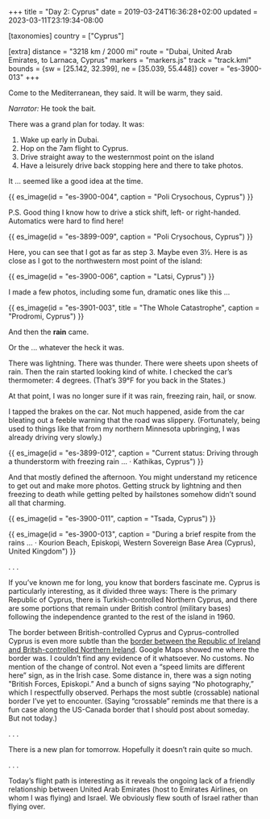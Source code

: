 +++
title = "Day 2: Cyprus"
date = 2019-03-24T16:36:28+02:00
updated = 2023-03-11T23:19:34-08:00

[taxonomies]
country = ["Cyprus"]

[extra]
distance = "3218 km / 2000 mi"
route = "Dubai, United Arab Emirates, to Larnaca, Cyprus"
markers = "markers.js"
track = "track.kml"
bounds = {sw = [25.142, 32.399], ne = [35.039, 55.448]}
cover = "es-3900-013"
+++

Come to the Mediterranean, they said. It will be warm, they said.

_Narrator:_ He took the bait.

<!-- more -->

There was a grand plan for today. It was:

1. Wake up early in Dubai.
2. Hop on the 7am flight to Cyprus.
3. Drive straight away to the westernmost point on the island
4. Have a leisurely drive back stopping here and there to take photos.

It … seemed like a good idea at the time.

{{ es_image(id = "es-3900-004", caption = "Poli Crysochous, Cyprus") }}

P.S. Good thing I know how to drive a stick shift, left- or right-handed. Automatics were hard to find here!

{{ es_image(id = "es-3899-009", caption = "Poli Crysochous, Cyprus") }}

Here, you can see that I got as far as step 3. Maybe even 3½. Here is as close as I got to the northwestern most point of the island:

{{ es_image(id = "es-3900-006", caption = "Latsi, Cyprus") }}

I made a few photos, including some fun, dramatic ones like this ...

{{ es_image(id = "es-3901-003", title = "The Whole Catastrophe", caption = "Prodromi, Cyprus") }}

And then the **rain** came.

Or the ... whatever the heck it was.

There was lightning. There was thunder. There were sheets upon sheets of rain. Then the rain started looking kind of white. I checked the car’s thermometer: 4 degrees. (That’s 39°F for you back in the States.)

At that point, I was no longer sure if it was rain, freezing rain, hail, or snow.

I tapped the brakes on the car. Not much happened, aside from the car bleating out a feeble warning that the road was slippery. (Fortunately, being used to things like that from my northern Minnesota upbringing, I was already driving very slowly.)

{{ es_image(id = "es-3899-012", caption = "Current status: Driving through a thunderstorm with freezing rain … · Kathikas, Cyprus") }}

And that mostly defined the afternoon. You might understand my reticence to get out and make more photos. Getting struck by lightning and then freezing to death while getting pelted by hailstones somehow didn’t sound all that charming.


{{ es_image(id = "es-3900-011", caption = "Tsada, Cyprus") }}

{{ es_image(id = "es-3900-013", caption = "During a brief respite from the rains … · Kourion Beach, Episkopi, Western Sovereign Base Area (Cyprus), United Kingdom") }}

. . .

If you’ve known me for long, you know that borders fascinate me. Cyprus is particularly interesting, as it divided three ways: There is the primary Republic of Cyprus, there is Turkish-controlled Northern Cyprus, and there are some portions that remain under British control (military bases) following the independence granted to the rest of the island in 1960.

The border between British-controlled Cyprus and Cyprus-controlled Cyprus is even more subtle than the [border between the Republic of Ireland and Britsh-controlled Northern Ireland](https://www.ericscouten.com/articles/day-3-i-cross-lines/). Google Maps showed me where the border was. I couldn’t find any evidence of it whatsoever. No customs. No mention of the change of control. Not even a “speed limits are different here” sign, as in the Irish case. Some distance in, there was a sign noting "British Forces, Episkopi.” And a bunch of signs saying “No photography,” which I respectfully observed. Perhaps the most subtle (crossable) national border I’ve yet to encounter. (Saying “crossable” reminds me that there is a fun case along the US-Canada border that I should post about someday. But not today.)

. . .

There is a new plan for tomorrow. Hopefully it doesn’t rain quite so much.

. . .

Today’s flight path is interesting as it reveals the ongoing lack of a friendly relationship between United Arab Emirates (host to Emirates Airlines, on whom I was flying) and Israel. We obviously flew south of Israel rather than flying over.
